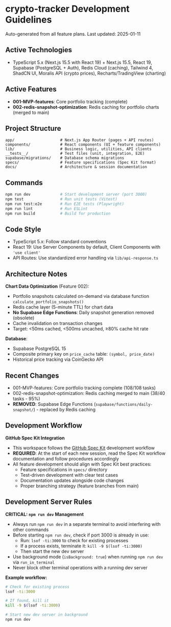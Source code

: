 # crypto-tracker Development Guidelines

Auto-generated from all feature plans. Last updated: 2025-01-11

## Active Technologies
- TypeScript 5.x (Next.js 15.5 with React 19) + Next.js 15.5, React 19, Supabase (PostgreSQL + Auth), Redis Cloud (caching), Tailwind 4, ShadCN UI, Moralis API (crypto prices), Recharts/TradingView (charting)

## Active Features
- **001-MVP-features**: Core portfolio tracking (complete)
- **002-redis-snapshot-optimization**: Redis caching for portfolio charts (merged to main)

## Project Structure
```
app/                    # Next.js App Router (pages + API routes)
components/             # React components (UI + feature components)
lib/                    # Business logic, utilities, API clients
__tests__/              # Test files (unit, integration, E2E)
supabase/migrations/    # Database schema migrations
specs/                  # Feature specifications (Spec Kit format)
docs/                   # Architecture & session documentation
```

## Commands
```bash
npm run dev             # Start development server (port 3000)
npm test                # Run unit tests (Vitest)
npm run test:e2e        # Run E2E tests (Playwright)
npm run lint            # Run ESLint
npm run build           # Build for production
```

## Code Style
- TypeScript 5.x: Follow standard conventions
- React 19: Use Server Components by default, Client Components with `'use client'`
- API Routes: Use standardized error handling via `lib/api-response.ts`

## Architecture Notes

**Chart Data Optimization** (Feature 002):
- Portfolio snapshots calculated on-demand via database function `calculate_portfolio_snapshots()`
- Redis cache layer (5-minute TTL) for chart data
- **No Supabase Edge Functions**: Daily snapshot generation removed (obsolete)
- Cache invalidation on transaction changes
- Target: <50ms cached, <500ms uncached, ≥80% cache hit rate

**Database**:
- Supabase PostgreSQL 15
- Composite primary key on `price_cache` table: `(symbol, price_date)`
- Historical price tracking via CoinGecko API

## Recent Changes
- 001-MVP-features: Core portfolio tracking complete (108/108 tasks)
- 002-redis-snapshot-optimization: Redis caching merged to main (38/40 tasks - 95%)
- **REMOVED**: Supabase Edge Functions (`supabase/functions/daily-snapshot/`) - replaced by Redis caching


<!-- MANUAL ADDITIONS START -->
## Development Workflow

**GitHub Spec Kit Integration**
- This workspace follows the [GitHub Spec Kit](https://github.com/github/spec-kit/) development workflow
- **REQUIRED**: At the start of each new session, read the Spec Kit workflow documentation and follow procedures accordingly
- All feature development should align with Spec Kit best practices:
  - Feature specifications in `specs/` directory
  - Test-driven development with clear test cases
  - Documentation updates alongside code changes
  - Proper branching strategy (feature branches from main)

## Development Server Rules

**CRITICAL: `npm run dev` Management**
- Always run `npm run dev` in a separate terminal to avoid interfering with other commands
- Before starting `npm run dev`, check if port 3000 is already in use:
  - Run: `lsof -ti:3000` to check for existing processes
  - If a process exists, terminate it: `kill -9 $(lsof -ti:3000)`
  - Then start the new dev server
- Use background mode (`isBackground: true`) when running `npm run dev` via `run_in_terminal`
- Never block other terminal operations with a running dev server

**Example workflow:**
```bash
# Check for existing process
lsof -ti:3000

# If found, kill it
kill -9 $(lsof -ti:3000)

# Start new dev server in background
npm run dev
```
<!-- MANUAL ADDITIONS END -->